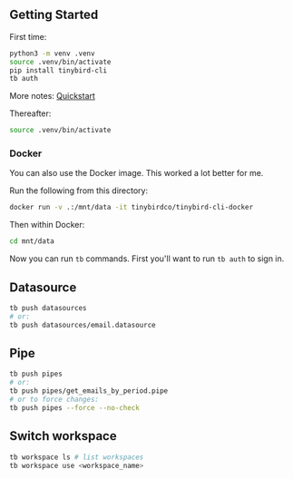 ## Getting Started

First time:

```sh
python3 -m venv .venv
source .venv/bin/activate
pip install tinybird-cli
tb auth
```

More notes: [Quickstart](https://www.tinybird.co/docs/quick-start-cli.html)

Thereafter:

```sh
source .venv/bin/activate
```

### Docker

You can also use the Docker image. This worked a lot better for me.

Run the following from this directory:

```sh
docker run -v .:/mnt/data -it tinybirdco/tinybird-cli-docker
```

Then within Docker:

```sh
cd mnt/data
```

Now you can run `tb` commands. First you'll want to run `tb auth` to sign in.

## Datasource

```sh
tb push datasources
# or:
tb push datasources/email.datasource
```

## Pipe

```sh
tb push pipes
# or:
tb push pipes/get_emails_by_period.pipe
# or to force changes:
tb push pipes --force --no-check
```

## Switch workspace

```sh
tb workspace ls # list workspaces
tb workspace use <workspace_name>
```
